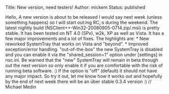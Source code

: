 Title: New version, need testers!
Author: mickem
Status: published

Hello, A new version is about to be released I would say next week
(unless something happens) so I will start out:ing RC,:s during the
weekend. The latest nightly build
(NSClient++-Win32-20080905-0714.zip/.msi) is pretty stable. It has been
tested on NT 4.0 (SPx), w2k, XP as well as Vista. It has a few major
improvements and a lot of fixes. The highlights are: \* New reworked
SystemTray that works on Vista and "beyond". \* Improved exception/error
handling. "out-of-the-box" the new SystemTray is disabled and you can
enable it via the "shared\_session=1" option under \[settings\] in
nsc.ini. Be warned that the "new" SystemTray will remain in beta through
out the next version so only enable it if you are comfortable with the
risk of running beta software. :) If the option is "off" (default) it
should not have any major impact. So try it out, let me know how it
works out and hopefully by the end of next week there will be an über
stable 0.3.4 version :) // Michael Medin
